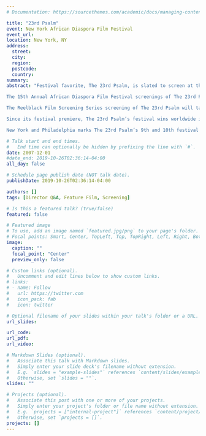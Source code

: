 ```yaml
---
# Documentation: https://sourcethemes.com/academic/docs/managing-content/

title: "23rd Psalm"
event: New York African Diaspora Film Festival
event_url:
location: New York, NY
address:
  street:
  city:
  region:
  postcode:
  country:
summary:
abstract: "Festival favorite, The 23rd Psalm, is slated to screen at the 15th Annual African Diaspora Film Festival in New York City and during the Reelblack Film Screening Series in Philadelphia.

The 15th Annual African Diaspora Film Festival screenings of The 23rd Psalm will take place on Saturday, December 1st, 10:00 pm and Monday, December 3rd, 6:30 pm at the Anthology Film Archives located at 32 Second Avenue, New York, NY 10003 (@ the corner of 2nd Street in Manhattan).

The Reelblack Film Screening Series screening of The 23rd Psalm will take place on Friday, November 16th, 7:00 pm at the International House, 3701 Chestnut Street, Philadelphia, PA 19104.

Since its festival premiere, The 23rd Psalm’s festival wins worldwide include Best Film by a Black Filmmaker in Berlin and Best Picture, Best Lead Actor and Best Supporting Actress in San Diego.

New York and Philadelphia marks The 23rd Psalm’s 9th and 10th festival screening worldwide. Other screenings have included Cannes, Berlin, Los Angeles, Beverly Hills, Hollywood, San Diego, D.C. and Memphis."

# Talk start and end times.
#   End time can optionally be hidden by prefixing the line with `#`.
date: 2007-12-01
#date_end: 2019-10-26T02:36:14-04:00
all_day: false

# Schedule page publish date (NOT talk date).
publishDate: 2019-10-26T02:36:14-04:00

authors: []
tags: [Director Q&A, Feature Film, Screening]

# Is this a featured talk? (true/false)
featured: false

# Featured image
# To use, add an image named `featured.jpg/png` to your page's folder.
# Focal points: Smart, Center, TopLeft, Top, TopRight, Left, Right, BottomLeft, Bottom, BottomRight.
image:
  caption: ""
  focal_point: "Center"
  preview_only: false

# Custom links (optional).
#   Uncomment and edit lines below to show custom links.
# links:
# - name: Follow
#   url: https://twitter.com
#   icon_pack: fab
#   icon: twitter

# Optional filename of your slides within your talk's folder or a URL.
url_slides:

url_code:
url_pdf:
url_video:

# Markdown Slides (optional).
#   Associate this talk with Markdown slides.
#   Simply enter your slide deck's filename without extension.
#   E.g. `slides = "example-slides"` references `content/slides/example-slides.md`.
#   Otherwise, set `slides = ""`.
slides: ""

# Projects (optional).
#   Associate this post with one or more of your projects.
#   Simply enter your project's folder or file name without extension.
#   E.g. `projects = ["internal-project"]` references `content/project/deep-learning/index.md`.
#   Otherwise, set `projects = []`.
projects: []
---
```

